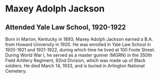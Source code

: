 # Maxey Adolph Jackson 
## Attended Yale Law School, 1920-1922

Born in Marion, Kentucky in 1893, Maxey Adolph Jackson earned a B.A. from Howard University in 1920. He was enrolled in Yale Law School in 1920-1921 and 1921-1922, during which time he lived at 100 Foote Street. During World War I, he served as a master gunner (MGRN) in the 350th Field Artillery Regiment, 92nd Division, which was made up of Black soldiers. He died March 14, 1933, and is buried in Arlington National Cemetery.
